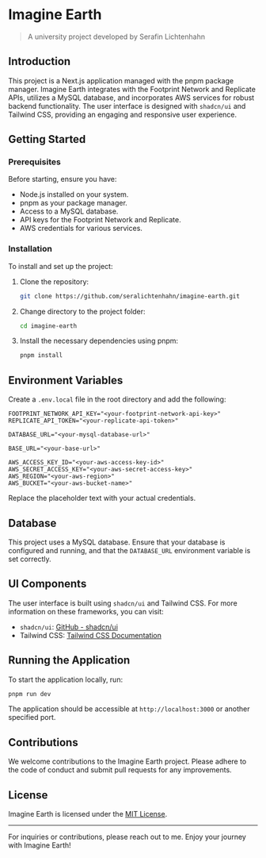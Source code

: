 # Imagine Earth

> A university project developed by Serafin Lichtenhahn

## Introduction

This project is a Next.js application managed with the pnpm package manager. Imagine Earth integrates with the Footprint Network and Replicate APIs, utilizes a MySQL database, and incorporates AWS services for robust backend functionality. The user interface is designed with `shadcn/ui` and Tailwind CSS, providing an engaging and responsive user experience.

## Getting Started

### Prerequisites

Before starting, ensure you have:

- Node.js installed on your system.
- pnpm as your package manager.
- Access to a MySQL database.
- API keys for the Footprint Network and Replicate.
- AWS credentials for various services.

### Installation

To install and set up the project:

1. Clone the repository:

   ```bash
   git clone https://github.com/seralichtenhahn/imagine-earth.git
   ```

2. Change directory to the project folder:

   ```bash
   cd imagine-earth
   ```

3. Install the necessary dependencies using pnpm:
   ```bash
   pnpm install
   ```

## Environment Variables

Create a `.env.local` file in the root directory and add the following:

```plaintext
FOOTPRINT_NETWORK_API_KEY="<your-footprint-network-api-key>"
REPLICATE_API_TOKEN="<your-replicate-api-token>"

DATABASE_URL="<your-mysql-database-url>"

BASE_URL="<your-base-url>"

AWS_ACCESS_KEY_ID="<your-aws-access-key-id>"
AWS_SECRET_ACCESS_KEY="<your-aws-secret-access-key>"
AWS_REGION="<your-aws-region>"
AWS_BUCKET="<your-aws-bucket-name>"
```

Replace the placeholder text with your actual credentials.

## Database

This project uses a MySQL database. Ensure that your database is configured and running, and that the `DATABASE_URL` environment variable is set correctly.

## UI Components

The user interface is built using `shadcn/ui` and Tailwind CSS. For more information on these frameworks, you can visit:

- `shadcn/ui`: [GitHub - shadcn/ui](https://github.com/shadcn/ui)
- Tailwind CSS: [Tailwind CSS Documentation](https://tailwindcss.com/docs)

## Running the Application

To start the application locally, run:

```bash
pnpm run dev
```

The application should be accessible at `http://localhost:3000` or another specified port.

## Contributions

We welcome contributions to the Imagine Earth project. Please adhere to the code of conduct and submit pull requests for any improvements.

## License

Imagine Earth is licensed under the [MIT License](LICENSE.md).

---

For inquiries or contributions, please reach out to me. Enjoy your journey with Imagine Earth!
